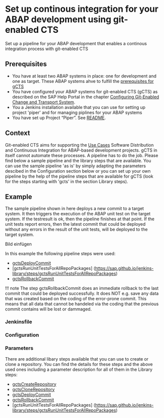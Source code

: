 # Set up continous integration for your ABAP development using git-enabled CTS

Set up a pipeline for your ABAP development that enables a continous integration process with git-enabled CTS

## Prerequisites

* You have at least two ABAP systems in place: one for development and one as target. These ABAP systems ahve to fulfill the [prerequisites for gCTS](https://help.sap.com/viewer/4a368c163b08418890a406d413933ba7/latest/en-US/275739524c7348f0a0ab54fe1fe05954.html)
* You have configured your ABAP systems for git-enabled CTS (gCTS) as described on the SAP Help Portal in the chapter [Configuring Git-Enabled Change and Transport System](https://help.sap.com/viewer/4a368c163b08418890a406d413933ba7/latest/en-US/26c9c6c5a89244cb9506c253d36c3fda.html).
* You a Jenkins installation available that you can use for setting up project 'piper' and for managing piplines for your ABAP systems
* You have set up Project “Piper”. See [README](https://github.com/SAP/jenkins-library/blob/master/README.md).

## Context

Git-enabled CTS aims for supporting the [Use Cases](https://help.sap.com/viewer/4a368c163b08418890a406d413933ba7/latest/en-US/fb77f07bb9644979be357b701a4a441f.html#) Software Distribution and Continuous Integration for ABAP-based development projects. gCTS in itself cannot automate these processes. A pipeline has to do the job. Please find below a sample pipeline and the library steps that are available. You can use the sample pipeline 'as is' by simply adapting the parameters descibed in the Configuration section below or you can set up your own pipeline by the help of the pipeline steps that are available for gCTS (look for the steps starting with 'gcts' in the section Library steps).


## Example
The sample pipeline shown in here deploys a new commit to a target system. It then triggers the execution of the ABAP unit test on the target system. If the testresult is ok, then the pipeline finishes at that point. If the unit tests report errors, then the latest commit that could be deployed without any errors in the result of the unit tests, will be deployed to the target system.

Bild einfügen

In this example the following pipeline steps were used:
* [gctsDeployCommit](https://sap.github.io/jenkins-library/steps/gctsDeployCommit)
* [gctsRunUnitTestsForAllRepoPackages] (https://sap.github.io/jenkins-library/steps/gctsRunUnitTestsForAllRepoPackages)
* [gctsRollbackCommit](https://sap.github.io/jenkins-library/steps/gctsRollbackCommit)

!!! note
    The step gctsRollbackCommit does an immediate rollback to the last commit that could be deployed successfully. It does NOT e.g. save any data that was created based on the coding of the error-prone commit. This means that all data that cannot be handeled via the coding that the previous commit contains will be lost or dammaged.


### Jenkinsfile

### Configuration

### Parameters
There are additional libary steps available that you can use to create or clone a repository. You can find the details for these steps and the above used ones including a parameter description for all of them in the Library steps:
* [gctsCreateRepository](https://sap.github.io/jenkins-library/steps/gctsCreateRepository)
* [gctsCloneRepository](https://sap.github.io/jenkins-library/steps/gctsCloneRepository)
* [gctsDeployCommit](https://sap.github.io/jenkins-library/steps/gctsDeployCommit)
* [gctsRollbackCommit](https://sap.github.io/jenkins-library/steps/gctsRollbackCommit)
* [gctsRunUnitTestsForAllRepoPackages] (https://sap.github.io/jenkins-library/steps/gctsRunUnitTestsForAllRepoPackages)